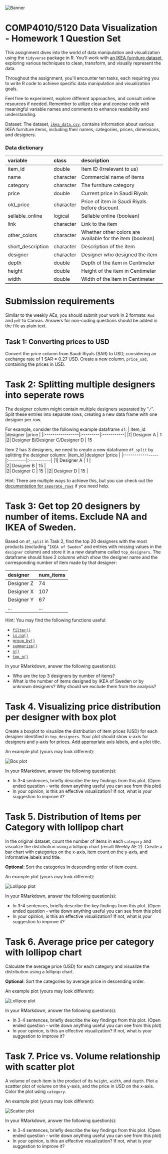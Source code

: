 ![Banner](img/ikea-logo.png)

# COMP4010/5120 Data Visualization - Homework 1 Question Set

This assignment dives into the world of data manipulation and visualization using the `tidyverse` package in R. You'll work with [an IKEA furniture dataset]((https://github.com/rfordatascience/tidytuesday/blob/master/data/2020/2020-11-03/)), exploring various techniques to clean, transform, and visually represent the data.

Throughout the assignment, you'll encounter ten tasks, each requiring you to write R code to achieve specific data manipulation and visualization goals. 

Feel free to experiment, explore different approaches, and consult online resources if needed. Remember to utilize clear and concise code with meaningful variable names and comments to enhance readability and understanding.

Dataset: The dataset, [`ikea_data.csv`](https://github.com/rfordatascience/tidytuesday/blob/master/data/2020/2020-11-03/), contains information about various IKEA furniture items, including their names, categories, prices, dimensions, and designers.

### Data dictionary

|variable          |class     |description |
|:-----------------|:---------|:-----------|
|item_id           |double    | Item ID (Irrelevant to us) |
|name              |character | Commercial name of items |
|category          |character | The furniture category |
|price             |double    | Current price in Saudi Riyals |
|old_price         |character | Price of item in Saudi Riyals before discount |
|sellable_online   |logical   | Sellable online (boolean) |
|link              |character | Link to the item |
|other_colors      |character | Whether other colors are available for the item (boolean) |
|short_description |character | Description of the item |
|designer          |character | Designer who designed the item |
|depth             |double    | Depth of the item in Centimeter |
|height            |double    | Height of the item in Centimeter |
|width             |double    | Width of the item in Centimeter|

# Submission requirements
Similar to the weekly AEs, you should submit your work in 2 formats: `Rmd` and `pdf` to Canvas.
Answers for non-coding questions should be added in the file as plain text.


## Task 1: Converting prices to USD

Convert the price column from Saudi Riyals (SAR) to USD, considering an exchange rate of 1 SAR = 0.27 USD. Create a new column, `price_usd`, containing the prices in USD.

# Task 2: Splitting multiple designers into seperate rows

The designer column might contain multiple designers separated by "`/`". Split these entries into separate rows, creating a new data frame with one designer per row. 

For example, consider the following example dataframe `df`:
| item_id          |designer     |price |
|:-----------------|:---------|:-----------|
|1| Designer A | 1      
|2| Designer B/Designer C/Designer D | 15   

Item 2 has 3 designers, we need to create a new dataframe `df_split` by splitting the designer column:
|item_id          |designer     |price |
|:-----------------|:---------|:-----------|
|1| Designer A | 1   |   
|2| Designer B | 15   |  
|2| Designer C     | 15    | 
|2| Designer D    | 15   |


Hint: There are multiple ways to achieve this, but you can check out the [documentation for `seperate_rows`](https://tidyr.tidyverse.org/reference/separate_rows.html) if you need help.

# Task 3: Get top 20 designers by number of items. Exclude NA and IKEA of Sweden.

Based on `df_split` in Task 2, find the top 20 designers with the most products (excluding "`IKEA of Sweden`" and entries with missing values in the `designer` column) and store it in a new dataframe called `top_designers`. The dataframe should have 2 columns which show the designer name and the corresponding number of item made by that designer:

| designer | num_items|
|:-----------------|:---------|
| Designer Z | 74 |
| Designer X | 107 |
| Designer Y | 67 |
| ... | ... |

Hint: You may find the following functions useful: 
- [`filter()`](https://www.rdocumentation.org/packages/dplyr/versions/0.7.8/topics/filter)
- [`is.na()`](https://www.statology.org/is-na/)
- [`group_by()`](https://datacarpentry.org/R-genomics/04-dplyr.html#split-apply-combine_data_analysis_and_the_summarize()_function)
- [`summarize()`](https://datacarpentry.org/R-genomics/04-dplyr.html#split-apply-combine_data_analysis_and_the_summarize()_function)
- [`n()`](https://www.statology.org/n-function-in-r/)
- [`top_n()`](https://www.rdocumentation.org/packages/dplyr/versions/0.7.8/topics/top_n)

In your RMarkdown, answer the following question(s):
- Who are the top 3 designers by number of items?
- What is the number of items designed by IKEA of Sweden or by unknown designers? Why should we exclude them from the analysis?

# Task 4. Visualizing price distribution per designer with box plot
Create a boxplot to visualize the distribution of item prices (USD) for each designer identified in `top_designers`. Your plot should show x-axis for designers and y-axis for prices.
Add appropriate axis labels, and a plot title.

An example plot (yours may look different):

![Box plot](img/task4.png)

In your RMarkdown, answer the following question(s):
- In 3-4 sentences, briefly describe the key findings from this plot. (Open ended question - write down anything useful you can see from this plot)
- In your opinion, is this an effective visualization? If not, what is your suggestion to improve it?

# Task 5. Distribution of Items per Category with lollipop chart
In the original dataset, count the number of items in each `category` and visualize the distribution using a lollipop chart (recall Weekly AE 2). Create a bar chart with categories on the x-axis, item count on the y-axis, and informative labels and title. 

**Optional**: Sort the categories in descending order of item count.

An example plot (yours may look different):

![Lollipop plot](img/task5.png)

In your RMarkdown, answer the following question(s):
- In 3-4 sentences, briefly describe the key findings from this plot. (Open ended question - write down anything useful you can see from this plot)
- In your opinion, is this an effective visualization? If not, what is your suggestion to improve it?

# Task 6. Average price per category with lollipop chart
Calculate the average price (USD) for each category and visualize the distribution using a lollipop chart. 

**Optional**: Sort the categories by average price in descending order.

An example plot (yours may look different):

![Lollipop plot](img/task6.png)

In your RMarkdown, answer the following question(s):
- In 3-4 sentences, briefly describe the key findings from this plot. (Open ended question - write down anything useful you can see from this plot)
- In your opinion, is this an effective visualization? If not, what is your suggestion to improve it?

# Task 7. Price vs. Volume relationship with scatter plot
A volume of each item is the product of its `height`, `width`, and `depth`. Plot a scattter plot of volume on the y-axis, and the price in USD on the x-axis. Color the plot using `category`.

An example plot (yours may look different):

![Scatter plot](img/task7.png)

In your RMarkdown, answer the following question(s):
- In 3-4 sentences, briefly describe the key findings from this plot. (Open ended question - write down anything useful you can see from this plot)
- In your opinion, is this an effective visualization? If not, what is your suggestion to improve it?